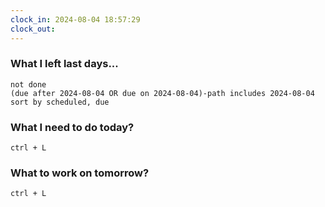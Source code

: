 ```yaml
---
clock_in: 2024-08-04 18:57:29
clock_out: 
---
```

### What I left last days...
```tasks
not done
(due after 2024-08-04 OR due on 2024-08-04)-path includes 2024-08-04
sort by scheduled, due
```

### What I need to do today?
`ctrl + L`

### What to work on tomorrow?
`ctrl + L`
